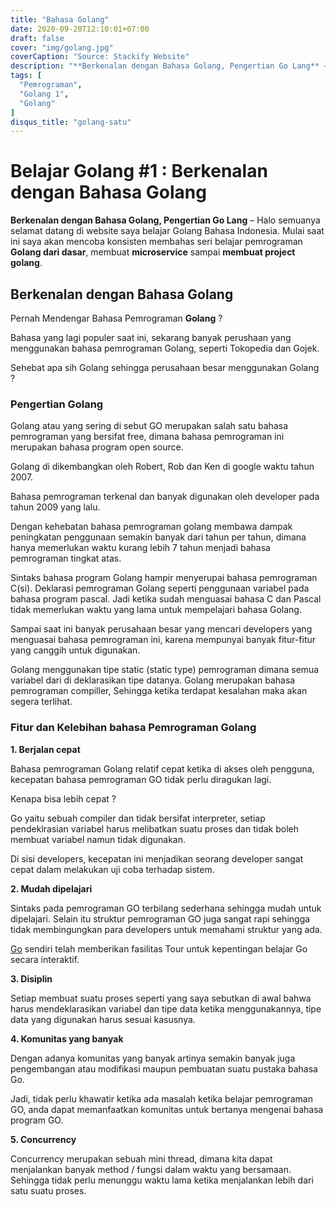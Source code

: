 ```yaml
---
title: "Bahasa Golang"
date: 2020-09-20T12:10:01+07:00
draft: false
cover: "img/golang.jpg"
coverCaption: "Source: Stackify Website"
description: "**Berkenalan dengan Bahasa Golang, Pengertian Go Lang** – Halo semuanya selamat datang di website saya belajar Golang Bahasa Indonesia. Mulai saat ini saya akan mencoba konsisten membahas seri belajar pemrograman **Golang dari dasar**, membuat **microservice** sampai **membuat project golang**."
tags: [
  "Pemrograman",
  "Golang 1",
  "Golang"
]
disqus_title: "golang-satu"
---
```


# Belajar Golang #1 : Berkenalan dengan Bahasa Golang

**Berkenalan dengan Bahasa Golang, Pengertian Go Lang** – Halo semuanya selamat datang di website saya belajar Golang Bahasa Indonesia. Mulai saat ini saya akan mencoba konsisten membahas seri belajar pemrograman **Golang dari dasar**, membuat **microservice** sampai **membuat project golang**.

## Berkenalan dengan Bahasa Golang

Pernah Mendengar Bahasa Pemrograman **Golang** ?

Bahasa yang lagi populer saat ini, sekarang banyak perushaan yang menggunakan bahasa pemrograman Golang, seperti Tokopedia dan Gojek.

Sehebat apa sih Golang sehingga perusahaan besar menggunakan Golang ?

### Pengertian Golang

Golang atau yang sering di sebut GO merupakan salah satu bahasa pemrograman yang bersifat free, dimana bahasa pemrograman ini merupakan bahasa program open source.

Golang di dikembangkan oleh Robert, Rob dan Ken di google waktu tahun 2007.

Bahasa pemrograman terkenal dan banyak digunakan oleh developer pada tahun 2009 yang lalu.

Dengan kehebatan bahasa pemrograman golang membawa dampak peningkatan penggunaan semakin banyak dari tahun per tahun, dimana hanya memerlukan waktu kurang lebih 7 tahun menjadi bahasa pemrograman tingkat atas.

Sintaks bahasa program Golang hampir menyerupai bahasa pemrograman C(si). Deklarasi pemrograman Golang seperti penggunaan variabel pada bahasa program pascal. Jadi ketika sudah menguasai bahasa C dan Pascal tidak memerlukan waktu yang lama untuk mempelajari bahasa Golang.

Sampai saat ini banyak perusahaan besar yang mencari developers yang menguasai bahasa pemrograman ini, karena mempunyai banyak fitur-fitur yang canggih untuk digunakan.

Golang menggunakan tipe static (static type) pemrograman dimana semua variabel dari di deklarasikan tipe datanya. Golang merupakan bahasa pemrograman compiller, Sehingga ketika terdapat kesalahan maka akan segera terlihat.

### Fitur dan Kelebihan bahasa Pemrograman Golang

**1. Berjalan cepat**

Bahasa pemrograman Golang relatif cepat ketika di akses oleh pengguna, kecepatan bahasa pemrograman GO tidak perlu diragukan lagi.

Kenapa bisa lebih cepat ?

Go yaitu sebuah compiler dan tidak bersifat interpreter, setiap pendeklrasian variabel harus melibatkan suatu proses dan tidak boleh membuat variabel namun tidak digunakan.

Di sisi developers, kecepatan ini menjadikan seorang developer sangat cepat dalam melakukan uji coba terhadap sistem.

**2. Mudah dipelajari**

Sintaks pada pemrograman GO terbilang sederhana sehingga mudah untuk dipelajari. Selain itu struktur pemrograman GO juga sangat rapi sehingga tidak membingungkan para developers untuk memahami struktur yang ada. 

[Go](https://hackernoon.com/the-beauty-of-go-98057e3f0a7d) sendiri telah memberikan fasilitas Tour untuk kepentingan belajar Go secara interaktif.

**3. Disiplin**

Setiap membuat suatu proses seperti yang saya sebutkan di awal bahwa harus mendeklarasikan variabel dan tipe data ketika menggunakannya, tipe data yang digunakan harus sesuai kasusnya.

**4. Komunitas yang banyak**

Dengan adanya komunitas yang banyak artinya semakin banyak juga pengembangan atau modifikasi maupun pembuatan suatu pustaka bahasa Go.

Jadi, tidak perlu khawatir ketika ada masalah ketika belajar pemrograman GO, anda dapat memanfaatkan komunitas untuk bertanya mengenai bahasa program GO.

**5. Concurrency**

Concurrency merupakan sebuah mini thread, dimana kita dapat menjalankan banyak method / fungsi dalam waktu yang bersamaan. Sehingga tidak perlu menunggu waktu lama ketika menjalankan lebih dari satu suatu proses.
